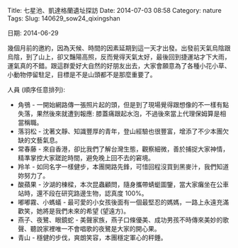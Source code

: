 Title: 七星池、凱達格蘭遺址探訪
Date: 2014-07-03 08:58
Category: nature
Tags: 
Slug: 140629_sow24_qixingshan

日期: 2014-06-29

幾個月前的邀約，因為天候、時間的因素延期到這一天才出發。出發前天氣烏陰跟烏陰，到了山上，卻又豔陽高照，反而覺得天氣太好，最後回到捷運站才下大雨，運氣真的不錯。跟這群愛好大自然的好朋友出去，大家會願意為了各種小花小草、小動物停留駐足，目標是不是山頭都不是那麼重要了。

人員 (順序任意排列):

* 角鴞 - 一開始網路傳一張照片起的頭，但是到了現場覺得跟想像的不一樣有點失落，果然後來就遭到報應: 膝蓋痛跟起水泡，不過後來當上代理保姆算是相當稱職。
* 落羽松 - 沈著文靜、知識豐厚的青年，登山經驗也很豐富，增添了不少本團欠缺的文藝氣息。
* 常春藤 - 來自香港，卻比我們了解台灣生態，觀察細微，善於捕捉大家神情，精準掌控大家蹉跎時間，避免晚上回不去的窘境。
* 羚羊  - 如同名字一樣健步，本團開路先鋒，可惜回程沒買到黑麥汁，我們知道妳努力了。
* 酸蘋果 - 汐湖的棟樑，本次昆蟲顧問，隨身攜帶蜻蜓圖鑒，當大家癱坐在公車站時，還不段在研究路邊生物，認真度 100%。
* 嘟嘟霧、小螞蟻 - 最可愛的小女孩後面有一個最堅忍的媽媽，一路上永遠充滿歡笑，她將是我們未來的希望 (望遠方)。
* 燕子、夜鷺、眼鏡蛇 - 美聲家族，燕子口條優美、成功男孩不時傳來美妙的歌聲、聽說家裡唯一不會唱歌的夜鷺是大家的開心果。
* 青山 - 穩健的步伐，爽朗笑容，本團穩定軍心的秤錘。



